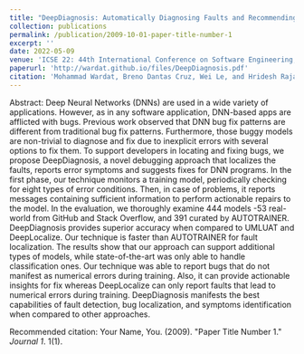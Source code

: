```yaml
---
title: "DeepDiagnosis: Automatically Diagnosing Faults and Recommending Actionable Fixes in Deep Learning Programs"
collection: publications
permalink: /publication/2009-10-01-paper-title-number-1
excerpt: ''
date: 2022-05-09
venue: 'ICSE 22: 44th International Conference on Software Engineering, (Pittsburgh, USA)'
paperurl: 'http://wardat.github.io/files/DeepDiagnosis.pdf'
citation: 'Mohammad Wardat, Breno Dantas Cruz, Wei Le, and Hridesh Rajan. "DeepDiagnosis: Automatically Diagnosing Faults and Recommending Actionable Fixes in Deep Learning Programs." 2021 IEEE/ACM 44th International Conference on Software Engineering (ICSE). IEEE, 2022.'
---
```

Abstract: Deep Neural Networks (DNNs) are used in a wide variety of applications. However, as in any software application, DNN-based apps are afflicted with bugs. Previous work observed that DNN bug fix patterns are different from traditional bug fix patterns. Furthermore, those buggy models are non-trivial to diagnose and fix due to inexplicit errors with several options to fix them. To support developers in locating and fixing bugs, we propose DeepDiagnosis, a novel debugging approach that localizes the faults, reports error symptoms and suggests fixes for DNN programs. In the first phase, our technique monitors a training model, periodically checking for eight types of error conditions. Then, in case of problems, it reports messages containing sufficient information to perform actionable repairs to the model. In the evaluation, we thoroughly examine 444 models -53 real-world from GitHub and Stack Overflow, and 391 curated by AUTOTRAINER. DeepDiagnosis provides superior accuracy when compared to UMLUAT and DeepLocalize. Our technique is faster than AUTOTRAINER for fault localization. The results show that our approach can support additional types of models, while state-of-the-art was only able to handle classification ones. Our technique was able to report bugs that do not manifest as numerical errors during training. Also, it can provide actionable insights for fix whereas DeepLocalize can only report faults that lead to numerical errors during training. DeepDiagnosis manifests the best capabilities of fault detection, bug localization, and symptoms identification when compared to other approaches.

<!-- [Download paper here](http://wardat.github.io/files/DeepDiagnosis.pdf) -->

Recommended citation: Your Name, You. (2009). "Paper Title Number 1." <i>Journal 1</i>. 1(1).